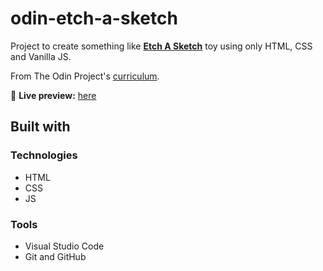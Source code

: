 # odin-etch-a-sketch

Project to create something like [**Etch A Sketch**](https://en.wikipedia.org/wiki/Etch_A_Sketch) toy using only HTML, CSS and Vanilla JS.

From The Odin Project's [curriculum](https://www.theodinproject.com/courses/foundations/lessons/etch-a-sketch-project).

🔗 **Live preview:** [here](https://csiv23.github.io/odin-etch-a-sketch/)

## Built with

### Technologies

* HTML
* CSS
* JS

### Tools

* Visual Studio Code
* Git and GitHub

